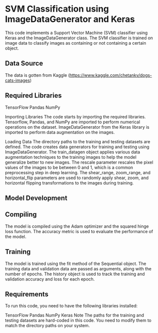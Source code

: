 # SVM Classification using ImageDataGenerator and Keras
This code implements a Support Vector Machine (SVM) classifier using Keras and the ImageDataGenerator class. The SVM classifier is trained on image data to classify images as containing or not containing a certain object.
## Data Source
The data is gotten from Kaggle (https://www.kaggle.com/chetankv/dogs-cats-images)
## Required Libraries
TensorFlow
Pandas
NumPy

Importing Libraries
The code starts by importing the required libraries. Tensorflow, Pandas, and NumPy are imported to perform numerical operations on the dataset. ImageDataGenerator from the Keras library is imported to perform data augmentation on the images.

Loading Data
The directory paths to the training and testing datasets are defined. The code creates data generators for training and testing using ImageDataGenerator. The train_datagen object applies various data augmentation techniques to the training images to help the model generalize better to new images. The rescale parameter rescales the pixel values of the images to be between 0 and 1, which is a common preprocessing step in deep learning. The shear_range, zoom_range, and horizontal_flip parameters are used to randomly apply shear, zoom, and horizontal flipping transformations to the images during training.

## Model Development


## Compiling
The model is compiled using the Adam optimizer and the squared hinge loss function. The accuracy metric is used to evaluate the performance of the model.

## Training
The model is trained using the fit method of the Sequential object. The training data and validation data are passed as arguments, along with the number of epochs. The history object is used to track the training and validation accuracy and loss for each epoch.

## Requirements
To run this code, you need to have the following libraries installed:

TensorFlow
Pandas
NumPy
Keras
Note
The paths for the training and testing datasets are hard-coded in this code. You need to modify them to match the directory paths on your system.
